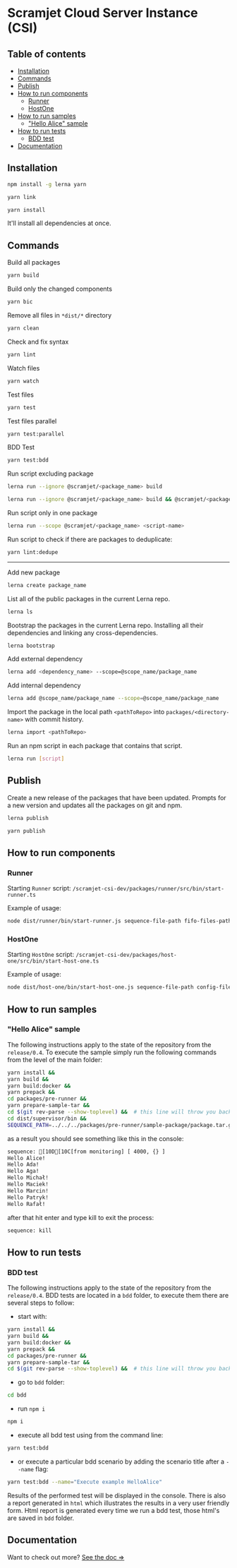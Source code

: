 # Scramjet Cloud Server Instance (CSI)

## Table of contents

- [Installation](#installation)
- [Commands](#commands)
- [Publish](#publish)
- [How to run components](#howto-run-components)
  - [Runner](#runner)
  - [HostOne](#hostone)
- [How to run samples](#how-to-run-samples)
  - ["Hello Alice" sample](#"hello-alice"-sample)
- [How to run tests](#how-to-run-tests)
  - [BDD test](#bdd-test)
- [Documentation](#documentation)

## Installation

```bash
npm install -g lerna yarn
```

```bash
yarn link
```

```bash
yarn install
```

It'll install all dependencies at once.

## Commands

Build all packages

```bash
yarn build
```

Build only the changed components

```bash
yarn bic
```

Remove all files in `*dist/*` directory

```bash
yarn clean
```

Check and fix syntax

```bash
yarn lint
```

Watch files

```bash
yarn watch
```

Test files

```bash
yarn test
```

Test files parallel

```bash
yarn test:parallel
```

BDD Test

```bash
yarn test:bdd
```

Run script excluding package

```bash
lerna run --ignore @scramjet/<package_name> build
```

```bash
lerna run --ignore @scramjet/<package_name> build && @scramjet/<package_name> build
```

Run script only in one package

```bash
lerna run --scope @scramjet/<package_name> <script-name>
```

Run script to check if there are packages to deduplicate:

```bash
yarn lint:dedupe
```

<!--
- `npm run build` - build all services, samples etc.,
- `npm run build:supervisor` - build only supervisor,
- `npm run clean` - remove all files in *dist/* directory,
- `npm run lint` - check files
 -->

---

Add new package

```bash
lerna create package_name
```

List all of the public packages in the current Lerna repo.

```bash
lerna ls
```

Bootstrap the packages in the current Lerna repo. Installing all their dependencies and linking any cross-dependencies.

```bash
lerna bootstrap
```

Add external dependency

```bash
lerna add <dependency_name> --scope=@scope_name/package_name
```

Add internal dependency

```bash
lerna add @scope_name/package_name --scope=@scope_name/package_name
```

Import the package in the local path `<pathToRepo>` into `packages/<directory-name>` with commit history.

```bash
lerna import <pathToRepo>
```

Run an npm script in each package that contains that script.

```bash
lerna run [script]
```

## Publish

Create a new release of the packages that have been updated.
Prompts for a new version and updates all the packages on git and npm.

```bash
lerna publish
```

```bash
yarn publish
```

## How to run components

### Runner

Starting `Runner` script: `/scramjet-csi-dev/packages/runner/src/bin/start-runner.ts`

Example of usage:

```bash
node dist/runner/bin/start-runner.js sequence-file-path fifo-files-path
```

### HostOne

Starting `HostOne` script: `/scramjet-csi-dev/packages/host-one/src/bin/start-host-one.ts`

Example of usage:

```bash
node dist/host-one/bin/start-host-one.js sequence-file-path config-file-path
```

## How to run samples

### "Hello Alice" sample

The following instructions apply to the state of the repository from the `release/0.4`.
To execute the sample simply run the following commands from the level of the main folder:

```bash
yarn install &&
yarn build &&
yarn build:docker &&
yarn prepack &&
cd packages/pre-runner &&
yarn prepare-sample-tar &&
cd $(git rev-parse --show-toplevel) &&  # this line will throw you back to the main folder
cd dist/supervisor/bin &&
SEQUENCE_PATH=../../../packages/pre-runner/sample-package/package.tar.gz node supervisor.js
```

as a result you should see something like this in the console:

```bash
sequence: [10D[10C[from monitoring] [ 4000, {} ]
Hello Alice!
Hello Ada!
Hello Aga!
Hello Michał!
Hello Maciek!
Hello Marcin!
Hello Patryk!
Hello Rafał!
```

after that hit enter and type kill to exit the process:

```bash
sequence: kill
```

## How to run tests

### BDD test

The following instructions apply to the state of the repository from the `release/0.4`.
BDD tests are located in a `bdd` folder, to execute them there are several steps to follow:

- start with:

```bash
yarn install &&
yarn build &&
yarn build:docker &&
yarn prepack &&
cd packages/pre-runner &&
yarn prepare-sample-tar &&
cd $(git rev-parse --show-toplevel) &&  # this line will throw you back to the main folder
```

- go to `bdd` folder:

```bash
cd bdd
```

- run `npm i`

```bash
npm i
```

- execute all bdd test using from the command line:

```bash
yarn test:bdd
```

- or execute a particular bdd scenario by adding the scenario title after a `--name` flag:

```bash
yarn test:bdd --name="Execute example HelloAlice"
```

Results of the performed test will be displayed in the console. There is also a report generated in `html` which illustrates the results in a very user friendly form. Html report is generated every time we run a bdd test, those html's are saved in `bdd` folder.

## Documentation

Want to check out more? [See the doc =>](https://github.com/scramjet-cloud-platform/docs)

